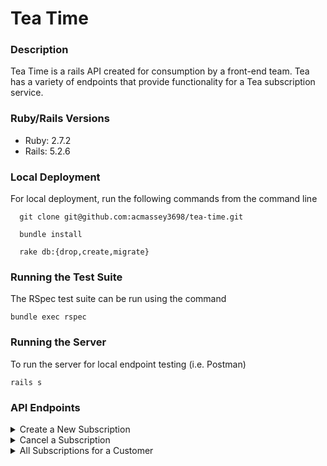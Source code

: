 # Tea Time

### Description 
  Tea Time is a rails API created for consumption by a front-end team. Tea has a variety of endpoints that provide functionality for a Tea subscription service.
  
### Ruby/Rails Versions
 - Ruby: 2.7.2
 - Rails: 5.2.6

### Local Deployment
  For local deployment, run the following commands from the command line
  ```
    git clone git@github.com:acmassey3698/tea-time.git
    
    bundle install
    
    rake db:{drop,create,migrate}
  ```

### Running the Test Suite
The RSpec test suite can be run using the command 
```
bundle exec rspec
```

### Running the Server
To run the server for local endpoint testing (i.e. Postman)
```
rails s
```

### API Endpoints

<details>
  <summary>Create a New Subscription</summary>
  
  * Method: POST
  * Endpoint: `/api/v1/subscription`
  * Required Params: 
    * customer_email: customer email
    * tea_name: tea name
    * frequency "weekly", "monthly", or "yearly"
  * Example Request: `http://localhost:3000/api/v1/subscriptions?customer_email=andrew@andrew.com&tea_name=yorkshire&frequency=monthly`
  
  * Example Response: 
  ```
  {
    data: {
      id: 1,
      type: "subscription,
      attributes: {
        customer_email: "andrew@andrew.com",
        tea_name: "yorkshire",
        price: 10.0,
        status: "active"
        frequency: "monthly"
      }
    }
  }
  ```
  
</details>

<details>
  <summary>Cancel a Subscription</summary>
  
  * Method: PATCH
  * Endpoint: `/api/v1/subscriptions/:id`
  * Required Params: status: "cancelled"
  * Example Request: `http://localhost:3000/api/v1/subscriptions/1?status=cancelled
  
  * Example Response: 
  
  ```
  {
    data: {
      id: 1
      type: subscription
      attributes: {
        customer_email: "andrew@amdrew.com",
        tea_name: "yorkshire",
        price: 10.0,
        status: "cancelled",
        frequency: "monthly"
      }
    }
  } 
  ```
  
</details>

<details>
  <summary>All Subscriptions for a Customer</summary>
  
  * Method: GET
  * Endpoint: `/api/v1/customers/:id/subscriptions`
  * Example Request: `http://localhost:3000/api/v1/customers/1/subscriptions`
  
  * Example Response: 
  
  ```
  {
    data: [
      {
        id: 1,
        type: "subscription",
        attributes: {
          price: 10.0,
          status: "active",
          frequency: "yearly",
          tea_id: 1,
          customer_id: 1
        }
      },
      {
        id: 3,
        type: "subscription",
        attributes: {
          price: 10.0,
          status: "cancelled",
          frequency: "yearly",
          tea_id: 5,
          customer_id: 1
        }
      }  
    ] 
  }
  
  ```
</details>
